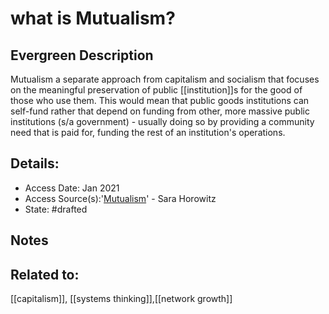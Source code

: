 # what is Mutualism?
## Evergreen Description
Mutualism a separate approach from capitalism and socialism that focuses on the meaningful preservation of public [[institution]]s for the good of those who use them. This would mean that public goods institutions can self-fund rather that depend on funding from other, more massive public institutions (s/a government) - usually doing so by providing a community need that is paid for, funding the rest of an institution's operations.

## Details:
- Access Date: Jan 2021
- Access Source(s):'[Mutualism](https://www.penguinrandomhouse.com/books/621946/mutualism-by-sara-horowitz/)' - Sara Horowitz
- State: #drafted

## Notes

## Related to:
[[capitalism]], [[systems thinking]],[[network growth]] 